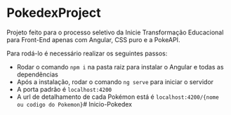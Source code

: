 # PokedexProject
Projeto feito para o processo seletivo da Inicie Transformação Educacional para Front-End apenas com Angular, CSS puro e a PokeAPI.

Para rodá-lo é necessário realizar os seguintes passos:
* Rodar o comando `npm i` na pasta raiz para instalar o Angular e todas as dependências
* Após a instalação, rodar o comando `ng serve` para iniciar o servidor
* A porta padrão é `localhost:4200`
* A url de detalhamento de cada Pokémon está é `localhost:4200/{nome ou codigo do Pokemon}`# Inicio-Pokedex
